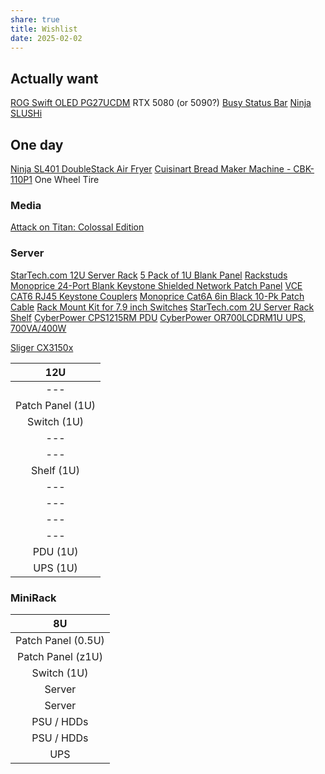 ```yaml
---
share: true
title: Wishlist
date: 2025-02-02
---
```


## Actually want

[ROG Swift OLED PG27UCDM](https://rog.asus.com/us/monitors/27-to-31-5-inches/rog-swift-oled-pg27ucdm/#pageContent-sec-oled/)
RTX 5080 (or 5090?)
[Busy Status Bar](https://busy.bar)
[Ninja SLUSHi](https://www.ninjakitchen.com/products/ninja-slushi-professional-frozen-drink-maker-zidFS301)

## One day

[Ninja SL401 DoubleStack Air Fryer](https://www.amazon.com/dp/B0CZS6SS3Y)
[Cuisinart Bread Maker Machine - CBK-110P1](https://www.amazon.com/gp/product/B07C8V4FDR)
One Wheel Tire

### Media

[Attack on Titan: Colossal Edition](https://www.amazon.com/dp/1612629717)

### Server

[StarTech.com 12U Server Rack](https://www.amazon.com/dp/B00P1RJ9LS)
[5 Pack of 1U Blank Panel](https://www.amazon.com/dp/B0925TPJFG)
[Rackstuds](https://www.amazon.com/dp/B07W585S5B)
[Monoprice 24-Port Blank Keystone Shielded Network Patch Panel](https://www.amazon.com/dp/B09QFVVM5C)
[VCE CAT6 RJ45 Keystone Couplers](https://www.amazon.com/dp/B075ZPGV1H)
[Monoprice Cat6A 6in Black 10-Pk Patch Cable](https://www.amazon.com/dp/B07957S8V6)
[Rack Mount Kit for 7.9 inch Switches](https://www.amazon.com/dp/B0CFV8ZVKM)
[StarTech.com 2U Server Rack Shelf](https://www.amazon.com/dp/B008X3JHJQ)
[CyberPower CPS1215RM PDU](https://www.amazon.com/dp/B00077IG3O)
[CyberPower OR700LCDRM1U UPS, 700VA/400W](https://www.amazon.com/dp/B000XJLLKG)

[Sliger CX3150x](https://www.sliger.com/products/rackmount/3u/cx3150x/)

|       12U        |
| :--------------: |
|       ---        |
| Patch Panel (1U) |
|   Switch (1U)    |
|       ---        |
|       ---        |
|    Shelf (1U)    |
|       ---        |
|       ---        |
|       ---        |
|       ---        |
|     PDU (1U)     |
|     UPS (1U)     |

### MiniRack

|         8U         |
| :----------------: |
| Patch Panel (0.5U) |
| Patch Panel (z1U)  |
|    Switch (1U)     |
|       Server       |
|       Server       |
|     PSU / HDDs     |
|     PSU / HDDs     |
|        UPS         |
